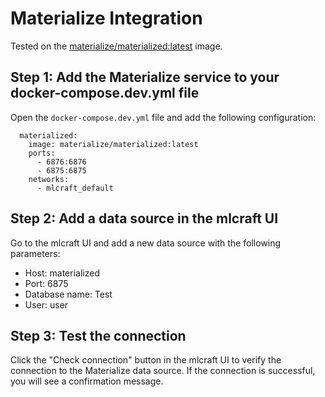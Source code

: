 # Materialize Integration

Tested on the [materialize/materialized:latest](https://hub.docker.com/r/materialize/materialized) image.

## Step 1: Add the Materialize service to your docker-compose.dev.yml file

Open the `docker-compose.dev.yml` file and add the following configuration:

```
  materialized:
    image: materialize/materialized:latest
    ports:
      - 6876:6876
      - 6875:6875
    networks:
      - mlcraft_default
```

## Step 2: Add a data source in the mlcraft UI

Go to the mlcraft UI and add a new data source with the following parameters:

- Host: materialized
- Port: 6875
- Database name: Test
- User: user

## Step 3: Test the connection

Click the "Check connection" button in the mlcraft UI to verify the connection to the Materialize data source. If the connection is successful, you will see a confirmation message.